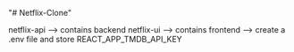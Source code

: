 "# Netflix-Clone" 

netflix-api --> contains backend
netflix-ui --> contains frontend --> create a .env file and store REACT_APP_TMDB_API_KEY